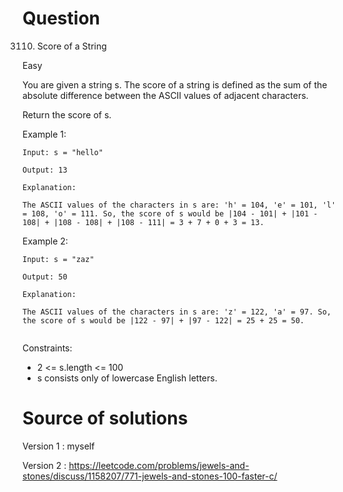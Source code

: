 # Question

3110. Score of a String

Easy

You are given a string s. The score of a string is defined as the sum of the absolute difference between the ASCII values of adjacent characters.

Return the score of s.

Example 1:

```
Input: s = "hello"

Output: 13

Explanation:

The ASCII values of the characters in s are: 'h' = 104, 'e' = 101, 'l' = 108, 'o' = 111. So, the score of s would be |104 - 101| + |101 - 108| + |108 - 108| + |108 - 111| = 3 + 7 + 0 + 3 = 13.

```

Example 2:

```
Input: s = "zaz"

Output: 50

Explanation:

The ASCII values of the characters in s are: 'z' = 122, 'a' = 97. So, the score of s would be |122 - 97| + |97 - 122| = 25 + 25 = 50.


```

Constraints:

- 2 <= s.length <= 100
- s consists only of lowercase English letters.

# Source of solutions

Version 1 : myself

Version 2 : https://leetcode.com/problems/jewels-and-stones/discuss/1158207/771-jewels-and-stones-100-faster-c/
